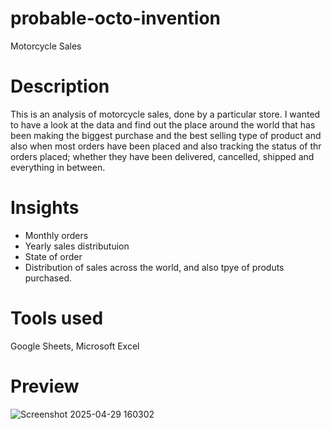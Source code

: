 # probable-octo-invention
Motorcycle Sales

# Description
This is an analysis of motorcycle sales, done by a particular store. I wanted to have a look at the data and find out the place around the world that has been making the biggest purchase and the best selling type of product and also when most orders have been placed and also tracking the status of thr orders placed; whether they have been delivered, cancelled, shipped and everything in between.

# Insights
- Monthly orders
- Yearly sales distributuion
- State of order
- Distribution of sales across the world, and also tpye of produts purchased.

# Tools used
Google Sheets, Microsoft Excel

# Preview
![Screenshot 2025-04-29 160302](https://github.com/user-attachments/assets/6cd3d973-7249-4c33-ad42-17a7d168b0de)

